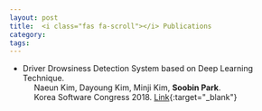 ```yaml
---
layout: post
title: 	<i class="fas fa-scroll"></i> Publications
category:
tags:
---
```

<!---
<figure class="aligncenter">
    <img src="https://snipcartweb-10f3.kxcdn.com/media/all/9570/snipcart-static-site-ecommerce-jekyll.png" />
</figure>
-->

<!---
정형구, MAMAS 나현 교수#
#### Soobin Park. 2020. Supporting Selfie Editing Experiences for People with Visual Impairments. In The 22nd International ACM SIGACCESS Conference on Computers and Accessibility (ASSETS ’20), October 26–28, 2020, Virtual Event, Greece. ACM, New York, NY, USA, 3 pages. https://doi.org/10.1145/ 3373625.3417082

Soobin Park. "Supporting Selfie Editing Experiences for People with Visual Impairments." In The 22nd International ACM SIGACCESS Conference on Computers and Accessibility (ASSETS ’20)
https://doi.org/10.1145/ 3373625.3417082

Soobin Park. "Supporting Selfie Editing Experiences for People with Visual Impairments." In Proceedings of the 22nd International ACM SIGACCESS Conference on Computers and Accessibility (ASSETS ’20). ACM, New York, NY, USA, 3 pages. https://doi.org/10.1145/ 3373625.3417082


ACM, Baltimore, MD, October 2017. DOI: 10.1145/3132525.3134801


##### Naeun Kim, Dayoung Kim, Minji Kim, Soobin Park. 2018. Driver Drowsiness Detection System based on Deep Learning Technique. Korea Software Congress 2018.
https://www.dbpia.co.kr/journal/articleDetail?nodeId=NODE07614298

Proceedings of the Korea Computer Congress 2018
In Proceedings of Korea Software Congress
KOREA INFORMATION SCIENCE SOCIETY
Korea Software Congress 2018
https://www.koreascience.or.kr/article/JAKO201215657176027.page




####
-->

* Driver Drowsiness Detection System based on Deep Learning Technique.\
&nbsp; &nbsp; &nbsp;Naeun Kim, Dayoung Kim, Minji Kim, **Soobin Park**.\
&nbsp; &nbsp; &nbsp;Korea Software Congress 2018. [Link](https://www.dbpia.co.kr/journal/articleDetail?nodeId=NODE07614298){:target="_blank"}


<!---
* **name**: Your name.
* **job_title**: Your job title.

I assume you have already downloaded and installed Ruby. Here's what you need to do next:

1. Run <code>gem install jekyll bundler</code>.
2. Copy the theme in your desired folder.
3. Enter into the folder by executing <code>cd name-of-the-folder</code>.
4. Run <code>bundle install</code>.
5. If you want to access and customize the theme, use <code>bundle exec jekyll serve</code>. This way it will be accessible on <code>http://localhost:4000</code>.
6. Upload the content of the compiled <code>_site</code> folder on your host server.
-->
